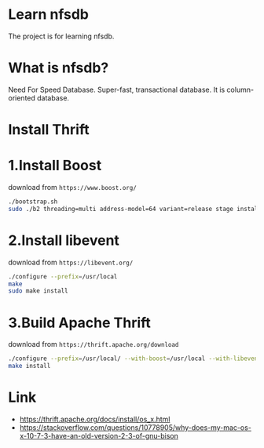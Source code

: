 Learn nfsdb
===========

The project is for learning nfsdb.

What is nfsdb?
==============

Need For Speed Database. Super-fast, transactional database.
It is column-oriented database.

Install Thrift
==============

1.Install Boost
=============

download from `https://www.boost.org/`

```bash
./bootstrap.sh
sudo ./b2 threading=multi address-model=64 variant=release stage install
```

2.Install libevent
====================

download from `https://libevent.org/`

```bash
./configure --prefix=/usr/local 
make
sudo make install
```

3.Build Apache Thrift
===================

download from `https://thrift.apache.org/download`

```bash
./configure --prefix=/usr/local/ --with-boost=/usr/local --with-libevent=/usr/local
make install
```

Link
====

- https://thrift.apache.org/docs/install/os_x.html
- https://stackoverflow.com/questions/10778905/why-does-my-mac-os-x-10-7-3-have-an-old-version-2-3-of-gnu-bison